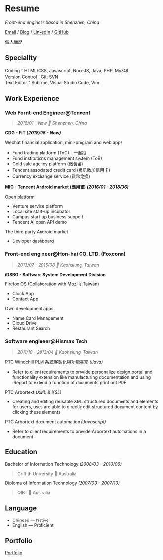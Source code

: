 # Resume

_Front-end engineer based in Shenzhen, China_

[Email](mailto:hoyang.t@gmail.com) / [Blog](https://hoyangtsai.github.io/blog) / [LinkedIn](https://www.linkedin.com/in/hoyangtsai/) / [GitHub](https://github.com/hoyangtsai/)

[個人簡歷](README.zh-tw.md)

## Speciality

Coding：HTML/CSS, Javascript, NodeJS, Java, PHP, MySQL  
Version Control：Git, SVN  
Text Editor：Sublime, Visual Studio Code, Vim

## Work Experience

### Web Fornt-end Engineer@Tencent

> _2016/01 - Now 📍 Shenzhen, China_

**CDG - FiT _(2018/06 - Now)_**

Wechat financial application, mini-program and web apps

- Fund trading platform (ToC) - 一起投
- Fund institutions management system (ToB)
- Gold sale agency platform (微黃金)
- Tencent associated credit card (騰訊微加信用卡)
- Currency exchange service (貨幣兌換)

**MIG - Tencent Android market (應用寶) _(2016/01 - 2018/06)_**

Open platform

- Venture service platform
- Local site start-up incubator
- Campus start-up business support
- Tencent AI open API demo

The third party Android market

- Devloper dashboard

### Front-end engineer@Hon-hai CO. LTD. (Foxconn)

> _2013/07 - 2015/08 📍 Kaohsiung, Taiwan_

**iDSBG - Software System Development Division**

Firefox OS (Collaboration with Mozilla Taiwan)

- Clock App
- Contact App

Own development apps

- Name Card Management
- Cloud Drive
- Restaurant Search

### Software engineer@Hismax Tech

> _2011/10 - 2013/04 📍 Kaohsiung, Taiwan_

PTC Windchill PLM 系統客製化與功能擴充 _(Java)_

- Refer to client requirements to provide personalize design portal and functionality extension like manufacturing documentation and using iReport to extend a function of documents print out PDF

PTC Arbortext _(XML & XSL)_

- Creating and editing reusable XML structured documents and elements for users, uses are able to directly edit structured document content by clicking these elements

PTC Arbortext document automation _(Javascript)_

- Refer to client requirements to provide Arbortext automations in a document

## Education

Bachelor of Information Technology _(2008/03 - 2010/06)_
> Griffith University 📍 Australia

Diploma of Information Technology _(2007/03 - 2007/10)_
> QIBT 📍 Australia

## Language

- Chinese — Native
- English — Proficient

## Portfolio

[Portfolio](https://hoyangtsai.github.io/portfolio/)
